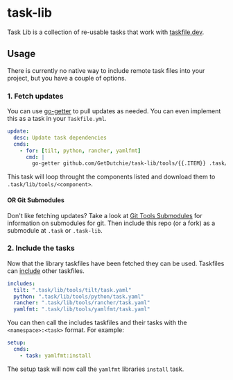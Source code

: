# task-lib

Task Lib is a collection of re-usable tasks that work with [taskfile.dev](https://taskfile.dev/).

## Usage

There is currently no native way to include remote task files into your project, but you have a couple of options.

### 1. Fetch updates

You can use [go-getter]() to pull updates as needed. You can even implement this as a task in your `Taskfile.yml`.

```yaml
update:
  desc: Update task dependencies
  cmds:
    - for: [tilt, python, rancher, yamlfmt]
      cmd: |
        go-getter github.com/GetDutchie/task-lib/tools/{{.ITEM}} .task/lib/tools/{{.ITEM}}
```

This task will loop throught the components listed and download them to `.task/lib/tools/<component>`.

#### OR Git Submodules

Don't like fetching updates? Take a look at [Git Tools Submodules](https://git-scm.com/book/en/v2/Git-Tools-Submodules) for information on submodules for git. Then include this repo (or a fork) as a submodule at `.task` or `.task-lib`.

### 2. Include the tasks

Now that the library taskfiles have been fetched they can be used. Taskfiles can [include](https://taskfile.dev/usage/#including-other-taskfiles) other taskfiles.

```yaml
includes:
  tilt: ".task/lib/tools/tilt/task.yaml"
  python: ".task/lib/tools/python/task.yaml"
  rancher: ".task/lib/tools/rancher/task.yaml"
  yamlfmt: ".task/lib/tools/yamlfmt/task.yaml"
```

You can then call the includes taskfiles and their tasks with the `<namespace>:<task>` format. For example:

```yaml
setup:
  cmds:
    - task: yamlfmt:install
```

The setup task will now call the `yamlfmt` libraries `install` task.
